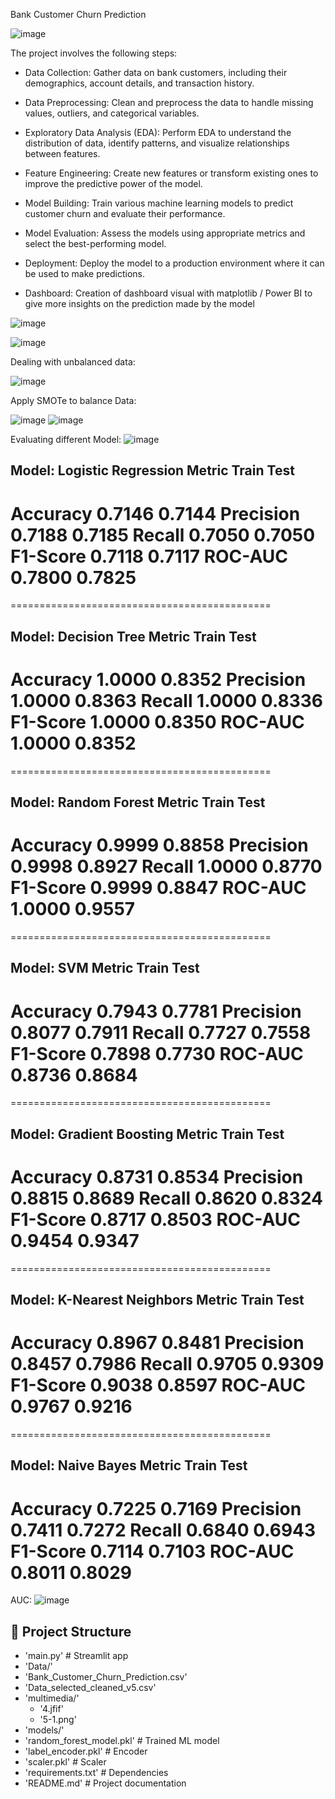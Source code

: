 Bank Customer Churn Prediction


![image](https://github.com/user-attachments/assets/bf017cd9-dcbf-4860-947d-aa8aa7d77366)

The project involves the following steps:
- Data Collection: Gather data on bank customers, including their demographics, account details, and transaction history.

- Data Preprocessing: Clean and preprocess the data to handle missing values, outliers, and categorical variables.

- Exploratory Data Analysis (EDA): Perform EDA to understand the distribution of data, identify patterns, and visualize relationships between features.

- Feature Engineering: Create new features or transform existing ones to improve the predictive power of the model.

- Model Building: Train various machine learning models to predict customer churn and evaluate their performance.

- Model Evaluation: Assess the models using appropriate metrics and select the best-performing model.

- Deployment: Deploy the model to a production environment where it can be used to make predictions.

- Dashboard: Creation of dashboard visual with matplotlib / Power BI to give more insights on the prediction made by the model

![image](https://github.com/user-attachments/assets/7b88a7db-5045-4be2-accb-e1e8946aba2a)

![image](https://github.com/user-attachments/assets/6567de66-1b5f-40ec-a051-733e61c3af12)

Dealing with unbalanced data:

![image](https://github.com/user-attachments/assets/d1cdb697-a051-4547-9320-d7ca26fcadfa)

Apply SMOTe to balance Data:

![image](https://github.com/user-attachments/assets/ebe7f0a3-3efc-4f4d-8296-811d55819f62)
![image](https://github.com/user-attachments/assets/1d3de216-d9cf-4337-9864-6c0314a698fc)

Evaluating different Model:
![image](https://github.com/user-attachments/assets/36c2226b-fd22-45c9-9ccc-121a981b0db1)

Model: Logistic Regression
Metric              Train       Test
---------------------------------------------
Accuracy            0.7146      0.7144
Precision           0.7188      0.7185
Recall              0.7050      0.7050
F1-Score            0.7118      0.7117
ROC-AUC             0.7800      0.7825
=============================================
=============================================

Model: Decision Tree
Metric              Train       Test
---------------------------------------------
Accuracy            1.0000      0.8352
Precision           1.0000      0.8363
Recall              1.0000      0.8336
F1-Score            1.0000      0.8350
ROC-AUC             1.0000      0.8352
=============================================
=============================================

Model: Random Forest
Metric              Train       Test
---------------------------------------------
Accuracy            0.9999      0.8858
Precision           0.9998      0.8927
Recall              1.0000      0.8770
F1-Score            0.9999      0.8847
ROC-AUC             1.0000      0.9557
=============================================
=============================================

Model: SVM
Metric              Train       Test
---------------------------------------------
Accuracy            0.7943      0.7781
Precision           0.8077      0.7911
Recall              0.7727      0.7558
F1-Score            0.7898      0.7730
ROC-AUC             0.8736      0.8684
=============================================
=============================================

Model: Gradient Boosting
Metric              Train       Test
---------------------------------------------
Accuracy            0.8731      0.8534
Precision           0.8815      0.8689
Recall              0.8620      0.8324
F1-Score            0.8717      0.8503
ROC-AUC             0.9454      0.9347
=============================================
=============================================

Model: K-Nearest Neighbors
Metric              Train       Test
---------------------------------------------
Accuracy            0.8967      0.8481
Precision           0.8457      0.7986
Recall              0.9705      0.9309
F1-Score            0.9038      0.8597
ROC-AUC             0.9767      0.9216
=============================================
=============================================

Model: Naive Bayes
Metric              Train       Test
---------------------------------------------
Accuracy            0.7225      0.7169
Precision           0.7411      0.7272
Recall              0.6840      0.6943
F1-Score            0.7114      0.7103
ROC-AUC             0.8011      0.8029
=========================================


AUC:
![image](https://github.com/user-attachments/assets/11a17aa6-331e-46ad-bd71-c5e9aab4232b)



## 📂 Project Structure
- 'main.py'                # Streamlit app
- 'Data/'
- 'Bank_Customer_Churn_Prediction.csv'
 - 'Data_selected_cleaned_v5.csv'
- 'multimedia/'
  - '4.jfif'
  - '5-1.png'
- 'models/'
 - 'random_forest_model.pkl'            # Trained ML model
 - 'label_encoder.pkl'          # Encoder
 - 'scaler.pkl'          # Scaler
- 'requirements.txt'       # Dependencies
- 'README.md'              # Project documentation

